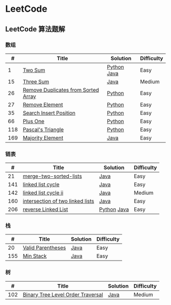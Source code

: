 LeetCode
========

## LeetCode 算法题解

### 数组
| # | Title | Solution | Difficulty |
|---| ----- | -------- | ---------- |
|1  | [Two Sum](https://leetcode.com/problems/two-sum/) | [Python](python/array/twoSumSolution.py) [Java](java/src/array/TwoSumSolution.java) | Easy |
|15 | [Three Sum](https://leetcode.com/problems/3sum/) | [Java](java/src/array/TwoSumSolution.java) | Medium |
|26 | [Remove Duplicates from Sorted Array](https://leetcode.com/problems/remove-duplicates-from-sorted-array/) | [Python](python/array/RemoveDuplicatesSolution.py) | Easy |
|27 | [Remove Element](https://leetcode.com/problems/remove-element/submissions/) | [Python](python/array/RemoveElementSolution.py) | Easy |
|35 | [Search Insert Position](https://leetcode.com/problems/search-insert-position/) | [Python](python/array/SearchInsertPositionSolution.py) | Easy |
|66 | [Plus One](https://leetcode.com/problems/plus-one/) | [Python](python/array/PlusOneSolution.py) | Easy |
|118| [Pascal's Triangle](https://leetcode.com/problems/pascals-triangle/) | [Python](python/array/PascalsTriangle.py) | Easy |
|169| [Majority Element](https://leetcode.com/problems/majority-element/) | [Java](java/src/array/MajorityElementSolution.java) | Easy |

### 链表
| # | Title | Solution | Difficulty |
|---| ----- | -------- | ---------- |
|21 | [merge-two-sorted-lists](https://leetcode.com/problems/merge-two-sorted-lists/) | [Java](java/src/linkedlist/MergeTwoSortedListsSolution.java) | Easy |
|141| [linked list cycle](https://leetcode.com/problems/linked-list-cycle/) | [Java](java/src/linkedlist/LinkedListCycleSolution.java) | Easy |
|142| [linked list cycle ii](https://leetcode.com/problems/linked-list-cycle-ii/) | [Java](java/src/linkedlist/LinkedListCycleIiSolution.java) | Medium |
|160| [intersection of two linked lists](https://leetcode.com/problems/intersection-of-two-linked-lists/) | [Java](java/src/linkedlist/IntersectionOfTwoLinkedListsSolution.java) | Easy |
|206| [reverse Linked List](https://leetcode.com/problems/reverse-linked-list/)| [Python](python/linkedList/reverseLinkedList.py) [Java](java/src/linkedlist/ReverseLinkedListSolution.java) | Easy |

### 栈
| # | Title | Solution | Difficulty |
|---| ----- | -------- | ---------- |
|20  | [Valid Parentheses](https://leetcode.com/problems/valid-parentheses/) | [Java](java/src/stack/ValidParentheses.java) | Easy |
|155 | [Min Stack](https://leetcode.com/problems/min-stack/) | [Java](java/src/stack/MinStack.java) | Easy |

### 树
| # | Title | Solution | Difficulty |
|---| ----- | -------- | ---------- |
|102| [Binary Tree Level Order Traversal](https://leetcode-cn.com/problems/binary-tree-level-order-traversal/solution/) | [Java](java/src/tree/BinaryTree.java) | Medium |